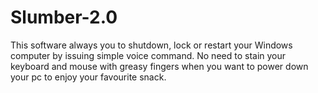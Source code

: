 # Slumber-2.0
This software always you to shutdown, lock or restart your Windows computer by issuing simple voice command.
No need to stain your keyboard and mouse with greasy fingers when you want to power down your pc to enjoy your favourite snack.

